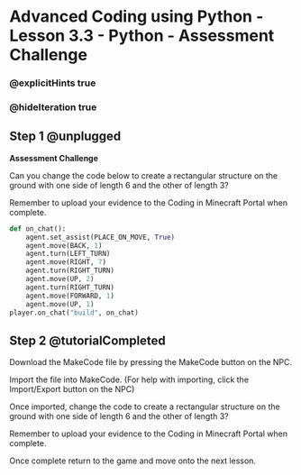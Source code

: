 # Advanced Coding using Python - Lesson 3.3 - Python - Assessment Challenge

### @explicitHints true
### @hideIteration true

## Step 1 @unplugged
**Assessment Challenge**

Can you change the code below to create a rectangular structure on the ground with one side of length 6 and the other of length 3?

Remember to upload your evidence to the Coding in Minecraft Portal when complete.

```python 
def on_chat():
    agent.set_assist(PLACE_ON_MOVE, True)
    agent.move(BACK, 1)
    agent.turn(LEFT_TURN)
    agent.move(RIGHT, 7)
    agent.turn(RIGHT_TURN)
    agent.move(UP, 2)
    agent.turn(RIGHT_TURN)
    agent.move(FORWARD, 1)
    agent.move(UP, 1)
player.on_chat("build", on_chat)
```



## Step 2 @tutorialCompleted
Download the MakeCode file by pressing the MakeCode button on the NPC.  

Import the file into MakeCode. (For help with importing, click the Import/Export button on the NPC)

Once imported, change the code to create a rectangular structure on the ground with one side of length 6 and the other of length 3?

Remember to upload your evidence to the Coding in Minecraft Portal when complete.

Once complete return to the game and move onto the next lesson.